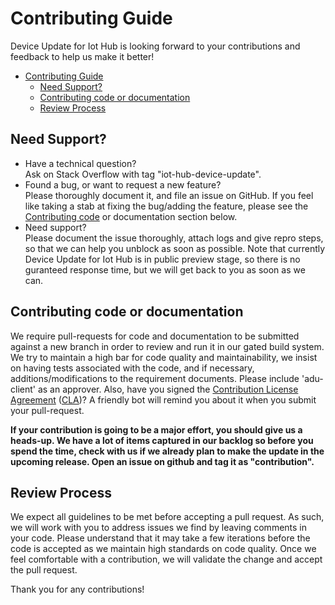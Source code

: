 # Contributing Guide

Device Update for Iot Hub is looking forward to your contributions and feedback to help us make it better!

- [Contributing Guide](#contributing-guide)
  - [Need Support?](#need-support)
  - [Contributing code or documentation](#contributing-code-or-documentation)
  - [Review Process](#review-process)

## Need Support?

- Have a technical question?  
    Ask on Stack Overflow with tag "iot-hub-device-update".
- Found a bug, or want to request a new feature?  
    Please thoroughly document it, and file an issue on GitHub. If you feel like taking a stab at fixing the bug/adding the feature, please see the [Contributing code](#contribute-code-or-documentation) or documentation section below.
- Need support?  
    Please document the issue thoroughly, attach logs and give repro steps, so that we can help you unblock as soon as possible. Note that currently Device Update for Iot Hub is in public preview stage, so there is no guranteed response time, but we will get back to you as soon as we can.

## Contributing code or documentation

We require pull-requests for code and documentation to be submitted against a new branch in order to review and run it in our gated build system. We try to maintain a high bar for code quality and maintainability, we insist on having tests associated with the code, and if necessary, additions/modifications to the requirement documents. Please include 'adu-client' as an approver. Also, have you signed the [Contribution License Agreement](https://cla.microsoft.com/) ([CLA](https://cla.microsoft.com/))? A friendly bot will remind you about it when you submit your pull-request.

**If your contribution is going to be a major effort, you should give us a heads-up. We have a lot of items captured in our backlog so before you spend the time, check with us if we already plan to make the update in the upcoming release. Open an issue on github and tag it as "contribution".**

## Review Process

We expect all guidelines to be met before accepting a pull request. As such, we will work with you to address issues we find by leaving comments in your code. Please understand that it may take a few iterations before the code is accepted as we maintain high standards on code quality. Once we feel comfortable with a contribution, we will validate the change and accept the pull request.

Thank you for any contributions!

